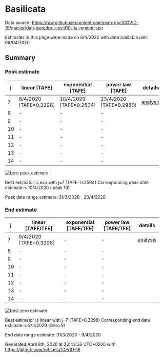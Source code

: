 # Basilicata


Data source: https://raw.githubusercontent.com/pcm-dpc/COVID-19/master/dati-json/dpc-covid19-ita-regioni.json

Estimates in this page were made on 8/4/2020 with data available until 06/04/2020.


## Summary 

### Peak estimate 
|j|linear [TAFE]|exponential [TAFE]|power law [TAFE]|details|
|---|----|-----------|---------|-------|
|7|8/4/2020 [TAFE=0.3298]|10/4/2020 [TAFE=0.2504]|23/4/2020 [TAFE=0.2980]|[analysis](COVID-19_basilicata_j7_2020-04-06.md)|
|8|-|-|-||
|9|-|-|-||
|10|-|-|-||
|11|-|-|-||
|12|-|-|-||
|13|-|-|-||
|14|-|-|-||

![best peak estimate](COVID-19_basilicata_j7_2020-04-06.png)

Best estimator is exp with j=7 (TAFE=0.2504)
Corresponding peak date estimate is 10/4/2020 (ipeak 10)


Peak date range estimate: 31/3/2020 - 23/4/2020

### End estimate 
|j|linear [TAFE/TFE]|exponential [TAFE/TFE]|power law [TAFE/TFE]|details|
|---|----|-----------|---------|-------|
|7|9/4/2020 [TAFE=0.3298]|-|-|[analysis](COVID-19_basilicata_j7_2020-04-06.md)|
|8|-|-|-||
|9|-|-|-||
|10|-|-|-||
|11|-|-|-||
|12|-|-|-||
|13|-|-|-||
|14|-|-|-||

![best zero estimate](COVID-19_basilicata_j7_2020-04-06.png)

Best estimator is linear with j=7 (TAFE=0.3298)
Corresponding end date estimate is 9/4/2020 (izero 9)


End date range estimate: 31/3/2020 - 9/4/2020

Generated April 8th, 2020 at 23:43:36 UTC+0200 with https://github.com/robianc/COVID-19

